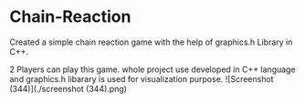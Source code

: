 # Chain-Reaction
Created a simple chain reaction game with the help of graphics.h Library in C++.

2 Players can play this game.
whole project use developed in C++ language and graphics.h libarary is used for visualization purpose.
![Screenshot (344)](./screenshot (344).png)



